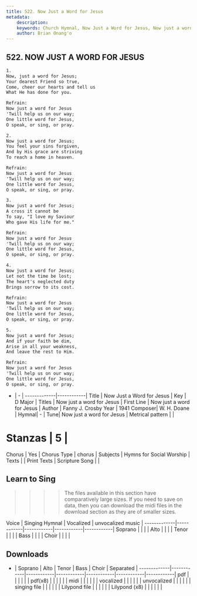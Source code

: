 ```yaml
---
title: 522. Now Just a Word for Jesus
metadata:
    description: 
    keywords: Church Hymnal, Now Just a Word for Jesus, Now just a word for Jesus, Now just a word for Jesus
    author: Brian Onang'o
---
```



## 522. NOW JUST A WORD FOR JESUS

```txt
1.
Now, just a word for Jesus; 
Your dearest Friend so true, 
Come, cheer our hearts and tell us 
What He has done for you. 

Refrain:
Now just a word for Jesus 
'Twill help us on our way; 
One little word for Jesus, 
O speak, or sing, or pray. 

2.
Now just a word for Jesus; 
You feel your sins forgiven, 
And by His grace are striving 
To reach a home in heaven. 

Refrain:
Now just a word for Jesus 
'Twill help us on our way; 
One little word for Jesus, 
O speak, or sing, or pray. 

3.
Now just a word for Jesus; 
A cross it cannot be 
To say, "I love my Saviour 
Who gave His life for me." 

Refrain:
Now just a word for Jesus 
'Twill help us on our way; 
One little word for Jesus, 
O speak, or sing, or pray. 

4.
Now just a word for Jesus; 
Let not the time be lost; 
The heart's neglected duty 
Brings sorrow to its cost. 

Refrain:
Now just a word for Jesus 
'Twill help us on our way; 
One little word for Jesus, 
O speak, or sing, or pray. 

5.
Now just a word for Jesus; 
And if your faith be dim, 
Arise in all your weakness, 
And leave the rest to Him.

Refrain:
Now just a word for Jesus 
'Twill help us on our way; 
One little word for Jesus, 
O speak, or sing, or pray. 

```

- |   -  |
-------------|------------|
Title | Now Just a Word for Jesus |
Key | D Major |
Titles | Now just a word for Jesus |
First Line | Now just a word for Jesus |
Author | Fanny J. Crosby
Year | 1941
Composer| W. H. Doane |
Hymnal|  - |
Tune| Now just a word for Jesus |
Metrical pattern | |
# Stanzas | 5 |
Chorus | Yes |
Chorus Type | chorus |
Subjects | Hymns for Social Worship |
Texts |  |
Print Texts | 
Scripture Song |  |
  
## Learn to Sing

>>>> The files available in this section have comparatively large sizes. If you need to save on data, then you can download the midi files in the download section as they are of smaller sizes.

Voice |  Singing Hymnal | Vocalized | unvocalized music |
-------------|------------|------------|------------|------------|
Soprano | | | |
Alto | | | |
Tenor | | | |
Bass | | | |
Choir | | | |

## Downloads

- |  Soprano | Alto | Tenor | Bass | Choir | Separated |
-------------|------------|------------|------------|------------|------------|------------|
pdf | | | | | |
pdf(x8) | | | | | |
midi | | | | | |
vocalized | | | | | |
unvocalized | | | | | |
singing file | | | | | |
Lilypond file | | | | | |
Lilypond (x8) | | | | | |
  